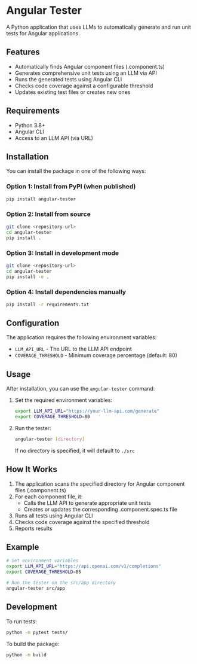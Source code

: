 # Angular Tester

A Python application that uses LLMs to automatically generate and run unit tests for Angular applications.

## Features

- Automatically finds Angular component files (.component.ts)
- Generates comprehensive unit tests using an LLM via API
- Runs the generated tests using Angular CLI
- Checks code coverage against a configurable threshold
- Updates existing test files or creates new ones

## Requirements

- Python 3.8+
- Angular CLI
- Access to an LLM API (via URL)

## Installation

You can install the package in one of the following ways:

### Option 1: Install from PyPI (when published)
```bash
pip install angular-tester
```

### Option 2: Install from source
```bash
git clone <repository-url>
cd angular-tester
pip install .
```

### Option 3: Install in development mode
```bash
git clone <repository-url>
cd angular-tester
pip install -e .
```

### Option 4: Install dependencies manually
```bash
pip install -r requirements.txt
```

## Configuration

The application requires the following environment variables:

- `LLM_API_URL` - The URL to the LLM API endpoint
- `COVERAGE_THRESHOLD` - Minimum coverage percentage (default: 80)

## Usage

After installation, you can use the `angular-tester` command:

1. Set the required environment variables:
   ```bash
   export LLM_API_URL="https://your-llm-api.com/generate"
   export COVERAGE_THRESHOLD=80
   ```

2. Run the tester:
   ```bash
   angular-tester [directory]
   ```

   If no directory is specified, it will default to `./src`

## How It Works

1. The application scans the specified directory for Angular component files (.component.ts)
2. For each component file, it:
   - Calls the LLM API to generate appropriate unit tests
   - Creates or updates the corresponding .component.spec.ts file
3. Runs all tests using Angular CLI
4. Checks code coverage against the specified threshold
5. Reports results

## Example

```bash
# Set environment variables
export LLM_API_URL="https://api.openai.com/v1/completions"
export COVERAGE_THRESHOLD=85

# Run the tester on the src/app directory
angular-tester src/app
```

## Development

To run tests:
```bash
python -m pytest tests/
```

To build the package:
```bash
python -m build
```